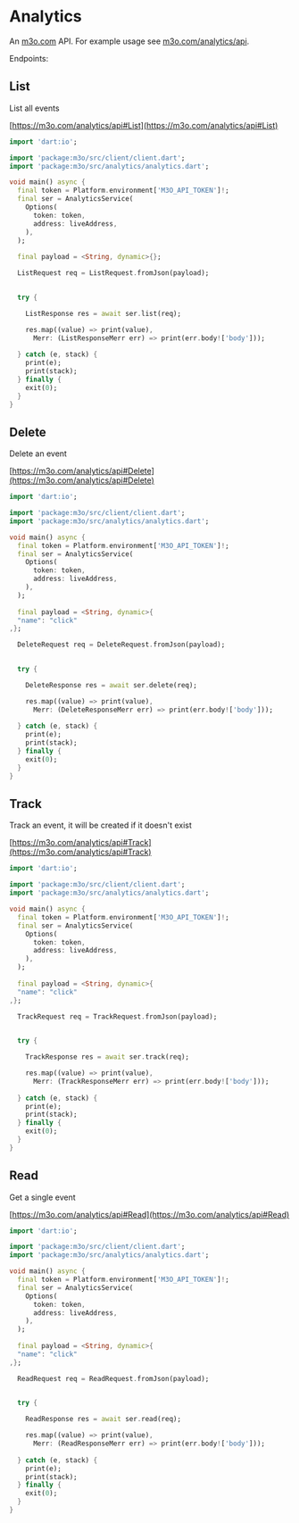 # Analytics

An [m3o.com](https://m3o.com) API. For example usage see [m3o.com/analytics/api](https://m3o.com/analytics/api).

Endpoints:

## List

List all events


[https://m3o.com/analytics/api#List](https://m3o.com/analytics/api#List)

```dart
import 'dart:io';

import 'package:m3o/src/client/client.dart';
import 'package:m3o/src/analytics/analytics.dart';

void main() async {
  final token = Platform.environment['M3O_API_TOKEN']!;
  final ser = AnalyticsService(
    Options(
      token: token,
      address: liveAddress,
    ),
  );
 
  final payload = <String, dynamic>{};

  ListRequest req = ListRequest.fromJson(payload);

  
  try {

	ListResponse res = await ser.list(req);

    res.map((value) => print(value),
	  Merr: (ListResponseMerr err) => print(err.body!['body']));	
  
  } catch (e, stack) {
    print(e);
	print(stack);
  } finally {
    exit(0);
  }
}
```
## Delete

Delete an event


[https://m3o.com/analytics/api#Delete](https://m3o.com/analytics/api#Delete)

```dart
import 'dart:io';

import 'package:m3o/src/client/client.dart';
import 'package:m3o/src/analytics/analytics.dart';

void main() async {
  final token = Platform.environment['M3O_API_TOKEN']!;
  final ser = AnalyticsService(
    Options(
      token: token,
      address: liveAddress,
    ),
  );
 
  final payload = <String, dynamic>{
  "name": "click"
,};

  DeleteRequest req = DeleteRequest.fromJson(payload);

  
  try {

	DeleteResponse res = await ser.delete(req);

    res.map((value) => print(value),
	  Merr: (DeleteResponseMerr err) => print(err.body!['body']));	
  
  } catch (e, stack) {
    print(e);
	print(stack);
  } finally {
    exit(0);
  }
}
```
## Track

Track an event, it will be created if it doesn't exist


[https://m3o.com/analytics/api#Track](https://m3o.com/analytics/api#Track)

```dart
import 'dart:io';

import 'package:m3o/src/client/client.dart';
import 'package:m3o/src/analytics/analytics.dart';

void main() async {
  final token = Platform.environment['M3O_API_TOKEN']!;
  final ser = AnalyticsService(
    Options(
      token: token,
      address: liveAddress,
    ),
  );
 
  final payload = <String, dynamic>{
  "name": "click"
,};

  TrackRequest req = TrackRequest.fromJson(payload);

  
  try {

	TrackResponse res = await ser.track(req);

    res.map((value) => print(value),
	  Merr: (TrackResponseMerr err) => print(err.body!['body']));	
  
  } catch (e, stack) {
    print(e);
	print(stack);
  } finally {
    exit(0);
  }
}
```
## Read

Get a single event


[https://m3o.com/analytics/api#Read](https://m3o.com/analytics/api#Read)

```dart
import 'dart:io';

import 'package:m3o/src/client/client.dart';
import 'package:m3o/src/analytics/analytics.dart';

void main() async {
  final token = Platform.environment['M3O_API_TOKEN']!;
  final ser = AnalyticsService(
    Options(
      token: token,
      address: liveAddress,
    ),
  );
 
  final payload = <String, dynamic>{
  "name": "click"
,};

  ReadRequest req = ReadRequest.fromJson(payload);

  
  try {

	ReadResponse res = await ser.read(req);

    res.map((value) => print(value),
	  Merr: (ReadResponseMerr err) => print(err.body!['body']));	
  
  } catch (e, stack) {
    print(e);
	print(stack);
  } finally {
    exit(0);
  }
}
```
